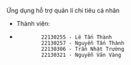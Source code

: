 Ứng dụng hỗ trợ quản lí chi tiêu cá nhân
- Thành viên:
-             22130255 - Lê Tấn Thành
              22130257 - Nguyễn Tấn Thành
              22130306 - Trần Nhật Trường  
              22130321 - Nguyễn Văn Vàng
